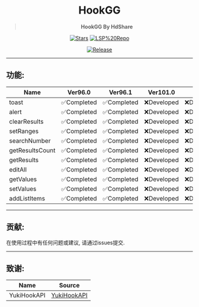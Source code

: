 <div align="center">

<h1>HookGG</h1>

> **HookGG By HdShare**

<div align="center">

  [![Stars](https://img.shields.io/github/stars/Xposed-Modules-Repo/me.hd.hookgg?label=stars)](https://github.com/Xposed-Modules-Repo/me.hd.hookgg)
  [![LSP%20Repo](https://img.shields.io/github/downloads/Xposed-Modules-Repo/me.hd.hookgg/total?label=LSP%20Repo&labelColor=F48FB1)](https://github.com/Xposed-Modules-Repo/me.hd.hookgg/releases)

</div>

[![Release](https://img.shields.io/github/v/release/Xposed-Modules-Repo/me.hd.hookgg)](https://github.com/Xposed-Modules-Repo/me.hd.hookgg/releases/latest)

</div>

---
## 功能:

|          Name          | Ver96.0      | Ver96.1     | Ver101.0     | RLGG        |
| ---------------------- | ------------ | ----------- | ------------ | ----------- |
| toast                  | ✅Completed | ✅Completed | ❌Developed | ❌Developed |
| alert                  | ✅Completed | ✅Completed | ❌Developed | ❌Developed |
| clearResults           | ✅Completed | ✅Completed | ❌Developed | ❌Developed |
| setRanges              | ✅Completed | ✅Completed | ❌Developed | ❌Developed |
| searchNumber           | ✅Completed | ✅Completed | ❌Developed | ❌Developed |
| getResultsCount        | ✅Completed | ✅Completed | ❌Developed | ❌Developed |
| getResults             | ✅Completed | ✅Completed | ❌Developed | ❌Developed |
| editAll                | ✅Completed | ✅Completed | ❌Developed | ❌Developed |
| getValues              | ✅Completed | ✅Completed | ❌Developed | ❌Developed |
| setValues              | ✅Completed | ✅Completed | ❌Developed | ❌Developed |
| addListItems           | ✅Completed | ✅Completed | ❌Developed | ❌Developed |

---
## 贡献:

在使用过程中有任何问题或建议, 请通过issues提交.

---
## 致谢:

|     Name     |                               Source                               |
| ------------ | ------------------------------------------------------------------ |
| YukiHookAPI  | [YukiHookAPI](https://github.com/HighCapable/YukiHookAPI)          |

